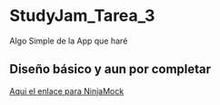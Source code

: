 # StudyJam_Tarea_3
Algo Simple de la App que haré 

## Diseño básico y aun por completar

<a href="https://ninjamock.com/s/NMRFX" >Aqui el enlace para NinjaMock</a>
